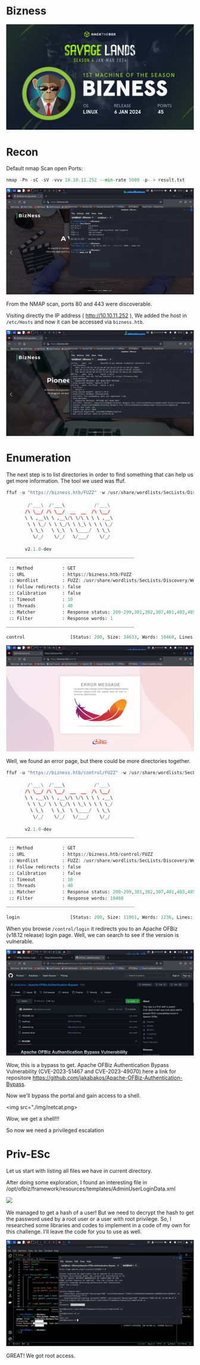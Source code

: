 # Bizness

<img src="./img/Biznesshtb.jpg">

# Recon
Default nmap Scan open Ports:

```python
nmap -Pn -sC -sV -vvv 10.10.11.252 --min-rate 5000 -p- > result.txt 
```

<img src="./img/host.png">

From the NMAP scan, ports 80 and 443 were discoverable.

Visiting directly the IP address ( http://10.10.11.252 ), We added the host in `/etc/Hosts` and now it can be accessed via `bizness.htb`. 

<img src="./img/nmap.png">

# Enumeration

The next step is to list directories in order to find something that can help us get more information. The tool we used was ffuf.

```python
ffuf -u "https://bizness.htb/FUZZ" -w /usr/share/wordlists/SecLists/Discovery/Web-Content/directory-list-2.3-medium.txt --fw 1

        /'___\  /'___\           /'___\       
       /\ \__/ /\ \__/  __  __  /\ \__/       
       \ \ ,__\\ \ ,__\/\ \/\ \ \ \ ,__\      
        \ \ \_/ \ \ \_/\ \ \_\ \ \ \ \_/      
         \ \_\   \ \_\  \ \____/  \ \_\       
          \/_/    \/_/   \/___/    \/_/       

       v2.1.0-dev
________________________________________________

 :: Method           : GET
 :: URL              : https://bizness.htb/FUZZ
 :: Wordlist         : FUZZ: /usr/share/wordlists/SecLists/Discovery/Web-Content/directory-list-2.3-medium.txt
 :: Follow redirects : false
 :: Calibration      : false
 :: Timeout          : 10
 :: Threads          : 40
 :: Matcher          : Response status: 200-299,301,302,307,401,403,405,500
 :: Filter           : Response words: 1
________________________________________________

control                 [Status: 200, Size: 34633, Words: 10468, Lines: 492, Duration: 2081ms]
```

<img src="./img/Error.png">

Well, we found an error page, but there could be more directories together. 

```python
ffuf -u "https://bizness.htb/control/FUZZ" -w /usr/share/wordlists/SecLists/Discovery/Web-Content/directory-list-2.3-medium.txt --fw 10468

        /'___\  /'___\           /'___\       
       /\ \__/ /\ \__/  __  __  /\ \__/       
       \ \ ,__\\ \ ,__\/\ \/\ \ \ \ ,__\      
        \ \ \_/ \ \ \_/\ \ \_\ \ \ \ \_/      
         \ \_\   \ \_\  \ \____/  \ \_\       
          \/_/    \/_/   \/___/    \/_/       

       v2.1.0-dev
________________________________________________

 :: Method           : GET
 :: URL              : https://bizness.htb/control/FUZZ
 :: Wordlist         : FUZZ: /usr/share/wordlists/SecLists/Discovery/Web-Content/directory-list-2.3-medium.txt
 :: Follow redirects : false
 :: Calibration      : false
 :: Timeout          : 10
 :: Threads          : 40
 :: Matcher          : Response status: 200-299,301,302,307,401,403,405,500
 :: Filter           : Response words: 10468
________________________________________________

login                   [Status: 200, Size: 11061, Words: 1236, Lines: 186, Duration: 388ms]
```

When you browse `/control/login` it redirects you to an Apache OFBiz (v18.12 release) login page.
Well, we can search to see if the version is vulnerable.  

<img src="./img/bypass.png">

Wow, this is a bypass to get. Apache OFBiz Authentication Bypass Vulnerability (CVE-2023-51467 and CVE-2023-49070) here a link for repositore https://github.com/jakabakos/Apache-OFBiz-Authentication-Bypass. 

Now we'll bypass the portal and gain access to a shell.

<img src="./img/netcat.png>

Wow, we get a shell!!!

So now we need a privileged escalation

# Priv-ESc

Let us start with listing all files we have in current directory.

After doing some exploration, I found an interesting file in /opt/ofbiz/framework/resources/templates/AdminUserLoginData.xml

<img src="./img/privesc.png">

We managed to get a hash of a user!
But we need to decrypt the hash to get the password used by a root user or a user with root privilege.
So, I researched some libraries and codes to implement in a code of my own for this challenge. I'll leave the code for you to use as well.

<img src="./img/root.png">

GREAT! We got root access.
